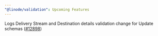 ```yaml
---
"@linode/validation": Upcoming Features
---
```


Logs Delivery Stream and Destination details validation change for Update schemas ([#12898](https://github.com/linode/manager/pull/12898))
